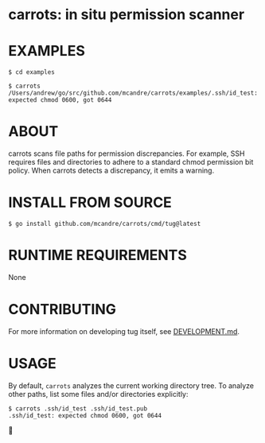 # carrots: in situ permission scanner

# EXAMPLES

```console
$ cd examples

$ carrots
/Users/andrew/go/src/github.com/mcandre/carrots/examples/.ssh/id_test: expected chmod 0600, got 0644
```

# ABOUT

carrots scans file paths for permission discrepancies. For example, SSH requires files and directories to adhere to a standard chmod permission bit policy. When carrots detects a discrepancy, it emits a warning.

# INSTALL FROM SOURCE

```console
$ go install github.com/mcandre/carrots/cmd/tug@latest
```

# RUNTIME REQUIREMENTS

None

# CONTRIBUTING

For more information on developing tug itself, see [DEVELOPMENT.md](DEVELOPMENT.md).

# USAGE

By default, `carrots` analyzes the current working directory tree. To analyze other paths, list some files and/or directories explicitly:

```console
$ carrots .ssh/id_test .ssh/id_test.pub
.ssh/id_test: expected chmod 0600, got 0644
```

🥕
